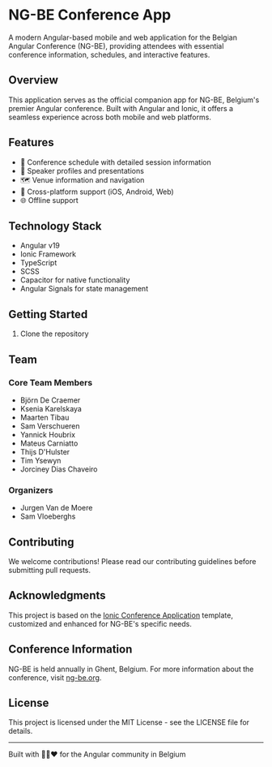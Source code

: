 # NG-BE Conference App

A modern Angular-based mobile and web application for the Belgian Angular Conference (NG-BE), providing attendees with essential conference information, schedules, and interactive features.

## Overview

This application serves as the official companion app for NG-BE, Belgium's premier Angular conference. Built with Angular and Ionic, it offers a seamless experience across both mobile and web platforms.

## Features

- 📅 Conference schedule with detailed session information
- 👥 Speaker profiles and presentations
- 🗺️ Venue information and navigation
- 📱 Cross-platform support (iOS, Android, Web)
- 🌐 Offline support

## Technology Stack

- Angular v19
- Ionic Framework
- TypeScript
- SCSS
- Capacitor for native functionality
- Angular Signals for state management

## Getting Started

1. Clone the repository

## Team

### Core Team Members

- Björn De Craemer
- Ksenia Karelskaya
- Maarten Tibau
- Sam Verschueren
- Yannick Houbrix
- Mateus Carniatto
- Thijs D'Hulster
- Tim Ysewyn
- Jorciney Dias Chaveiro

### Organizers

- Jurgen Van de Moere
- Sam Vloeberghs

## Contributing

We welcome contributions! Please read our contributing guidelines before submitting pull requests.

## Acknowledgments

This project is based on the [Ionic Conference Application](https://github.com/ionic-team/ionic-conference-app) template, customized and enhanced for NG-BE's specific needs.

## Conference Information

NG-BE is held annually in Ghent, Belgium. For more information about the conference, visit [ng-be.org](https://ng-be.org).

## License

This project is licensed under the MIT License - see the LICENSE file for details.

---

Built with 🖤💛❤️ for the Angular community in Belgium
